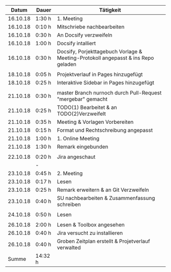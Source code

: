 Datum | Dauer | Tätigkeit
-------- | -------- | --------
16.10.18 | 1:30 h   | 1. Meeting
16.10.18 | 0:10 h   | Mitschriebe nachbearbeiten
16.10.18 | 0:30 h   | An Docsify verzweifeln
16.10.18 | 1:00 h   | Docsify intalliert
16.10.18 | 0:30 h   | Docsify, Porjekttagebuch Vorlage & Meeting-Protokoll angepasst & ins Repo geladen
 | | 
18.10.18 | 0:05 h   | Projektverlauf in Pages hinzugefügt
18.10.18 | 0:25 h   | Interaktive Sidebar in Pages hinzugefügt
 | | 
21.10.18 | 0:30 h   | master Branch nurnoch durch Pull-Request "mergebar" gemacht 
21.10.18 | 0:25 h   | TODO(1) Bearbeitet & an TODO(2)Verzweifelt
21.10.18 | 0:35 h   | Meeting & Vorlagen Vorbereiten
21.10.18 | 0:15 h   | Format und Rechtschreibung angepasst
21.10.18 | 1:00 h   | 1. Online Meeting
21.10.18 | 1:30 h   | Remark eingebunden
 | | 
22.10.18 | 0:20 h   | Jira angeschaut
 | | -
23.10.18 | 0:45 h | 2. Meeting
23.10.18 | 0:17 h | Lesen
23.10.18 | 0:25 h | Remark erweitern & an Git Verzweifeln
23.10.18 | 0:40 h | SU nachbearbeiten & Zusammenfassung schreiben
||
24.10.18 | 0:50 h | Lesen 
||
26.10.18 | 2:00 h | Lesen & Toolbox angesehen
26.10.18 | 0:40 h | Jira versucht zu installieren
26.10.18 | 0:40 h | Groben Zeitplan erstellt & Projetverlauf verwalted
Summe |  14:32 h  | 
